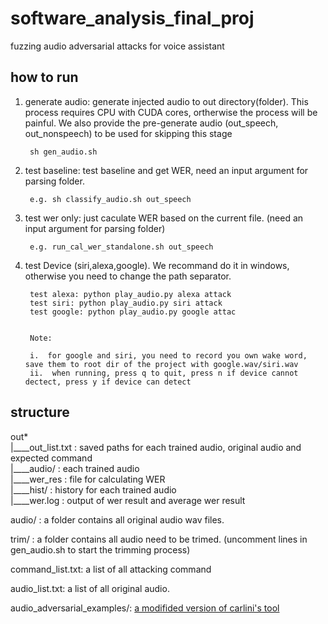 # software_analysis_final_proj
fuzzing audio adversarial attacks for voice assistant


## how to run
1. generate audio: generate injected audio to out directory(folder). This process requires CPU with CUDA cores, ortherwise the process will be painful. We also provide the pre-generate audio (out_speech, out_nonspeech) to be used for skipping this stage

		sh gen_audio.sh


2. test baseline: test baseline and get WER, need an input argument for parsing folder.

		e.g. sh classify_audio.sh out_speech

3. test wer only: just caculate WER based on the current file. (need an input argument for parsing folder)

		e.g. run_cal_wer_standalone.sh out_speech

4. test Device (siri,alexa,google). We recommand do it in windows, otherwise you need to change the path separator.

		test alexa: python play_audio.py alexa attack
		test siri: python play_audio.py siri attack
		test google: python play_audio.py google attac


		Note:
		
		i.  for google and siri, you need to record you own wake word, save them to root dir of the project with google.wav/siri.wav
		ii.  when running, press q to quit, press n if device cannot dectect, press y if device can detect


## structure

out* \
|____out_list.txt : saved paths for each trained audio, original audio and expected command \
|____audio/       : each trained audio \
|____wer_res      : file for calculating WER \
|____hist/        : history for each trained audio \
|____wer.log      : output of wer result and average wer result

audio/ : a folder contains all original audio wav files.

trim/ : a folder contains all audio need to be trimed. (uncomment lines in gen_audio.sh to start the trimming process)

command_list.txt: a list of all attacking command


audio_list.txt: a list of all original audio.

audio_adversarial_examples/: [a modifided version of carlini's tool](https://github.com/carlini/audio_adversarial_examples)



